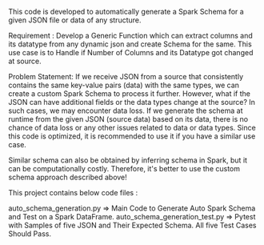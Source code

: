 This code is developed to automatically generate a Spark Schema for a given JSON file or data of any structure.

Requirement : Develop a Generic Function which can extract columns and its datatype from any dynamic json and create Schema for the same. This use case is to Handle if Number of Columns and its Datatype got changed at source.

Problem Statement: If we receive JSON from a source that consistently contains the same key-value pairs (data) with the same types, we can create a custom Spark Schema to process it further. However, what if the JSON can have additional fields or the data types change at the source? In such cases, we may encounter data loss. If we generate the schema at runtime from the given JSON (source data) based on its data, there is no chance of data loss or any other issues related to data or data types. Since this code is optimized, it is recommended to use it if you have a similar use case.

Similar schema can also be obtained by inferring schema in Spark, but it can be computationally costly. Therefore, it's better to use the custom schema approach described above!

This project contains below code files :

auto_schema_generation.py => Main Code to Generate Auto Spark Schema and Test on a Spark DataFrame.
auto_schema_generation_test.py => Pytest with Samples of five JSON and Their Expected Schema. All five Test Cases Should Pass.
